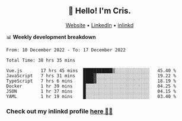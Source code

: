 
<h2 align="center">👋 Hello! I'm Cris.</h2>
<p align="center">
  <a href="https://www.criscunas.dev">Website</a> •
  <a href="https://www.linkedin.com/in/cristophercunas/">LinkedIn</a> •
  <a href="https://www.inlinkd.app">inlinkd</a>
  
</p>


📊 **Weekly development breakdown**
<!--START_SECTION:waka-->

```text
From: 10 December 2022 - To: 17 December 2022

Total Time: 38 hrs 35 mins

Vue.js       17 hrs 45 mins  ███████████▒░░░░░░░░░░░░░   45.40 %
JavaScript   7 hrs 31 mins   ████▓░░░░░░░░░░░░░░░░░░░░   19.22 %
TypeScript   7 hrs 6 mins    ████▓░░░░░░░░░░░░░░░░░░░░   18.19 %
Docker       1 hr 39 mins    █░░░░░░░░░░░░░░░░░░░░░░░░   04.25 %
JSON         1 hr 37 mins    █░░░░░░░░░░░░░░░░░░░░░░░░   04.15 %
YAML         1 hr 19 mins    █░░░░░░░░░░░░░░░░░░░░░░░░   03.40 %
```

<!--END_SECTION:waka-->

<div> 
  <h3>Check out my inlinkd profile
  <a href="https://www.inlinkd.app/link/cristophercunas">here 👨‍💻</a>
  </h3>
</div>
